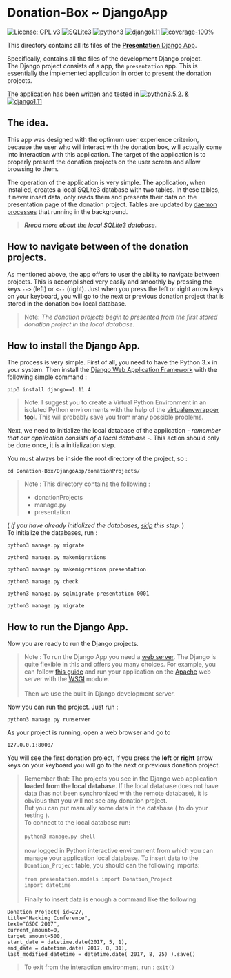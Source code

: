 # Donation-Box ~ DjangoApp
[![License: GPL v3](https://img.shields.io/badge/License-GPL%20v3-blue.svg)](https://www.gnu.org/licenses/gpl-3.0)
[![SQLite3](https://img.shields.io/badge/Database-SQLite3-brightgreen.svg)](https://www.sqlite.org/)
[![python3](https://img.shields.io/badge/Python-3.x-blue.svg)](https://www.python.org/downloads/)
[![django1.11](https://img.shields.io/badge/Django-1.11.4-green.svg)](https://docs.djangoproject.com/en/1.11/releases/1.11.4/)
[![coverage-100%](https://img.shields.io/badge/coverage-100%25-brightgreen.svg)](https://github.com/eellak/gsoc17-donationbox/tree/master/Donation-Box/DjangoApp)

This directory contains all its files of the [**Presentation** Django App](https://github.com/eellak/gsoc17-donationbox/tree/master/Donation-Box/DjangoApp/donationProjects/presentation).

Specifically, contains all the files of the development Django project.<br>
The Django project consists of a app, the `presentation` app. This is essentially the implemented application in order to present the donation projects.

The application has been written and tested in [![python3.5.2.](https://img.shields.io/badge/Python-3.5.2-blue.svg)](https://www.python.org/download/releases/3.5.2/) & [![django1.11](https://img.shields.io/badge/Django-1.11.4-green.svg)](https://docs.djangoproject.com/en/1.11/releases/1.11.4/)


## The idea.
This app was designed with the optimum user experience criterion, because the user who will interact with the donation box, will actually come into interaction with this application. The target of the application is to properly present the donation projects on the user screen and allow browsing to them.

The operation of the application is very simple. The application, when installed, creates a local SQLite3 database with two tables. In these tables, it never insert data, only reads them and presents their data on the presentation page of the donation project. Tables are updated by [daemon processes](https://github.com/eellak/gsoc17-donationbox/tree/master/Donation-Box/APIs%20daemons%20for%20Synchronization) that running in the background.

> *[Rread more about the local SQLite3 database](https://github.com/eellak/gsoc17-donationbox/tree/master/Donation-Box#sqlite-database-).*

## How to navigate between of the donation projects.
As mentioned above, the app offers to user the ability to navigate between projects.
This is accomplished very easily and smoothly by pressing the keys `-->` (left) or `<--` (right). Just when you press the left or right arrow keys on your keyboard, you will go to the next or previous donation project that is stored in the donation box local database.

> Note: *The donation projects begin to presented from the first stored donation project in the local database*.


## How to install the Django App.
The process is very simple. First of all, you need to have the Python 3.x in your system. Then install the [Django Web Application Framework](https://www.djangoproject.com/) with the following simple command :

`pip3 install django==1.11.4`

> Note: I suggest you to create a Virtual Python Environment in an isolated Python environments with the help of the [virtualenvwrapper tool](https://virtualenvwrapper.readthedocs.io/en/latest/). This will probably save you from many possible problems.

Next, we need to initialize the local database of the application - *remember that our application consists of a local database* -. This action should only be done once, it is a initialization step.

You must always be inside the root directory of the project, so :

`cd Donation-Box/DjangoApp/donationProjects/`

> Note : This directory contains the following :
> * donationProjects
> * manage.py
> * presentation

( *If you have already initialized the databases, [skip](https://github.com/eellak/gsoc17-donationbox/tree/master/Donation-Box/DjangoApp#how-to-run-the-django-app) this step.* ) <br>
To initialize the databases, run :

`python3 manage.py migrate`

`python3 manage.py makemigrations`

`python3 manage.py makemigrations presentation`

`python3 manage.py check`

`python3 manage.py sqlmigrate presentation 0001`

`python3 manage.py migrate`


## How to run the Django App.
Now you are ready to run the Django projects.

> Note : To run the Django App you need a [web server](https://en.wikipedia.org/wiki/Web_server). The Django is  quite flexible in this and offers you many choices. For example, you can follow [this guide](https://docs.djangoproject.com/en/1.11/howto/deployment/wsgi/modwsgi/) and run your application on the [Apache](https://httpd.apache.org/) web server with the [WSGI](https://modwsgi.readthedocs.io/en/develop/) module.<br> <br>
Then we use the built-in Django development server.





Now you can run the project.
Just run :

`python3 manage.py runserver`

As your project is running, open a web browser and go to

`127.0.0.1:8000/`


You will see the first donation project, if you press the **left** or **right** arrow keys on your keyboard you will go to the next or previous donation project.

> Remember that: The projects you see in the Django web application **loaded from the local database**. If the local database does not have data (has not been synchronized with the remote database), it is obvious that you will not see any donation project.
<br>But you can put manually some data in the database ( to do your testing ).<br> To connect to the local database run: <br> <br>
`python3 manage.py shell`<br> <br>
now logged in Python interactive environment from which you can manage your application local database. To insert data to the `Donation_Project` table,  you should can the following imports: <br> <br>
`from presentation.models import Donation_Project`<br>
`import datetime` <br> <br>
Finally to insert data is enough a command like the following: <br>

```
Donation_Project( id=227,
title="Hacking Conference",
text="GSOC 2017",
current_amount=0,
target_amount=500,
start_date = datetime.date(2017, 5, 1),
end_date = datetime.date( 2017, 8, 31),
last_modified_datetime = datetime.date( 2017, 8, 25) ).save()
```
> To exit from the interaction environment, run : `exit()`
